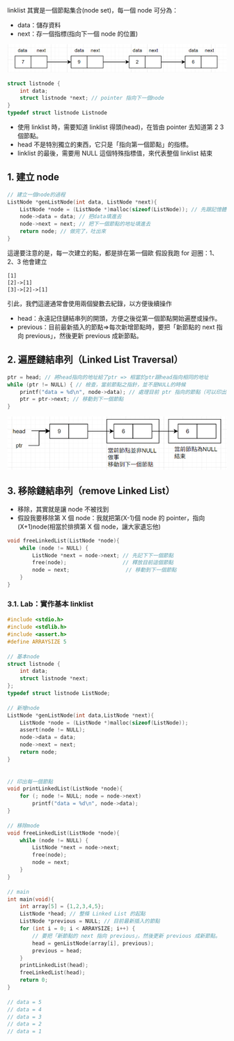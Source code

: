 linklist 其實是一個節點集合(node set)，每一個 node 可分為：

-   data：儲存資料
-   next：存一個指標(指向下一個 node 的位置)

![upgit_20250428_1745845893.png](https://raw.githubusercontent.com/kcwc1029/obsidian-upgit-image/main/2025/04/upgit_20250428_1745845893.png)

```c
struct listnode {
    int data;
    struct listnode *next; // pointer 指向下一個node
}
typedef struct listnode Listnode
```

-   使用 linklist 時，需要知道 linklist 得頭(head)，在皆由 pointer 去知道第 2 3 個節點。
-   head 不是特別獨立的東西，它只是「指向第一個節點」的指標。
-   linklist 的最後，需要用 NULL 這個特殊指標值，來代表整個 linklist 結束

## 1. 建立 node

```c
// 建立一個node的過程
ListNode *genListNode(int data, ListNode *next){
    ListNode *node = (ListNode *)malloc(sizeof(ListNode)); // 先跟記憶體要空間
    node->data = data; // 把data填進去
    node->next = next; // 把下一個節點的地址填進去
    return node; // 做完了，吐出來
}
```

這邊要注意的是，每一次建立的點，都是排在第一個歐
假設我跑 for 迴圈：1、2、3
他會建立

```
[1]
[2]->[1]
[3]->[2]->[1]
```

引此，我們這邊通常會使用兩個變數去紀錄，以方便後續操作

-   head：永遠記住鏈結串列的開頭，方便之後從第一個節點開始遍歷或操作。
-   previous：目前最新插入的節點=>每次新增節點時，要把「新節點的 next 指向 previous」，然後更新 previous 成新節點。

## 2. 遍歷鏈結串列（Linked List Traversal）

```c
ptr = head; // 將head指向的地址給了ptr => 相當於ptr跟head指向相同的地址
while (ptr != NULL) { // 檢查，當前節點之指針，並不是NULL的時候
    printf("data = %d\n", node->data); // 處理目前 ptr 指向的節點（可以印出資料、累加等等）
    ptr = ptr->next; // 移動到下一個節點
}
```

![upgit_20250428_1745847249.png](https://raw.githubusercontent.com/kcwc1029/obsidian-upgit-image/main/2025/04/upgit_20250428_1745847249.png)

## 3. 移除鏈結串列（remove Linked List）

-   移除，其實就是讓 node 不被找到
-   假設我要移除第 X 個 node：我就把第(X-1)個 node 的 pointer，指向(X+1)node(相當於排擠第 X 個 node，讓大家遺忘他)

```c
void freeLinkedList(ListNode *node){
    while (node != NULL) {
        ListNode *next = node->next; // 先記下下一個節點
        free(node);                  // 釋放目前這個節點
        node = next;                  // 移動到下一個節點
    }
}
```

### 3.1. Lab：實作基本 linklist

```c
#include <stdio.h>
#include <stdlib.h>
#include <assert.h>
#define ARRAYSIZE 5

// 基本node
struct listnode {
    int data;
    struct listnode *next;
};
typedef struct listnode ListNode;

// 新增node
ListNode *genListNode(int data,ListNode *next){
    ListNode *node = (ListNode *)malloc(sizeof(ListNode));
    assert(node != NULL);
    node->data = data;
    node->next = next;
    return node;
}


// 印出每一個節點
void printLinkedList(ListNode *node){
    for (; node != NULL; node = node->next)
        printf("data = %d\n", node->data);
}

// 移除mode
void freeLinkedList(ListNode *node){
    while (node != NULL) {
        ListNode *next = node->next;
        free(node);
        node = next;
    }
}

// main
int main(void){
    int array[5] = {1,2,3,4,5};
    ListNode *head; // 整條 Linked List 的起點
    ListNode *previous = NULL; // 目前最新插入的節點
    for (int i = 0; i < ARRAYSIZE; i++) {
        // 要把「新節點的 next 指向 previous」，然後更新 previous 成新節點。
        head = genListNode(array[i], previous);
        previous = head;
    }
    printLinkedList(head);
    freeLinkedList(head);
    return 0;
}

// data = 5
// data = 4
// data = 3
// data = 2
// data = 1
```
